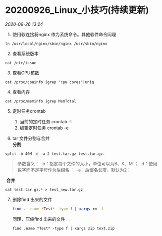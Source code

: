 # 20200926_Linux_小技巧(持续更新)

_2020-09-26_ _13:24_ 

1. 使用软连接将nginx 作为系统命令。其他软件命令同理
```
ln /usr/local/nginx/sbin/nginx /usr/sbin/nginx
```

2. 查看系统版本

```
cat /etc/issue
```

3. 查看CPU核数
```
cat /proc/cpuinfo |grep "cpu cores"|uniq
```

4. 查看内存
```
cat /proc/meminfo |grep MemTotal
```

5. 定时任务crontab
    1. 当前的定时任务 crontab -l
    2. 编辑定时任务 crontab -e

6. tar 文件分割与合并  
**分割**
```
split -b 40M -d -a 2 test.tar.gz test.tar.gz.
```
> 参数含义：
> -b：指定每个文件的大小，单位可以为B、K、M ；
> -d：使用数字而不是字母作为后缀名 ；
> -a：后缀名长度，默认为2；

​	**合并**

```
cat test.tar.gz.* > test_new.tar.gz
```

7. 删除find 出来的文件

   ```sh
   find . -name *Test* -type f | xargs rm -f
   ```

   同理，压缩find 出来的文件

   ```shell
   find .name *Test* -type f | xargs zip text.zip
   ```

   

